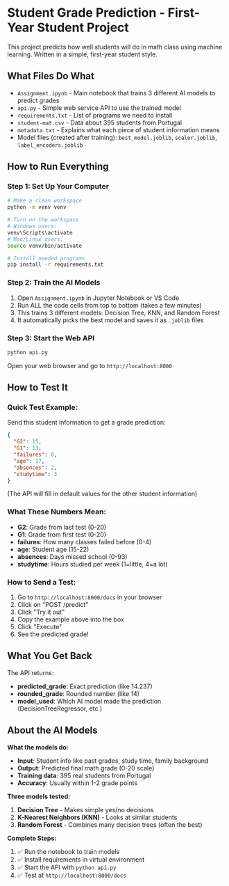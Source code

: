 # Student Grade Prediction - First-Year Student Project

This project predicts how well students will do in math class using machine learning. Written in a simple, first-year student style.

## What Files Do What

- `Assignment.ipynb` - Main notebook that trains 3 different AI models to predict grades
- `api.py` - Simple web service API to use the trained model 
- `requirements.txt` - List of programs we need to install
- `student-mat.csv` - Data about 395 students from Portugal
- `metadata.txt` - Explains what each piece of student information means
- Model files (created after training): `best_model.joblib`, `scaler.joblib`, `label_encoders.joblib`

## How to Run Everything

### Step 1: Set Up Your Computer
```bash
# Make a clean workspace
python -m venv venv

# Turn on the workspace
# Windows users:
venv\Scripts\activate
# Mac/Linux users:
source venv/bin/activate

# Install needed programs
pip install -r requirements.txt
```

### Step 2: Train the AI Models
1. Open `Assignment.ipynb` in Jupyter Notebook or VS Code
2. Run ALL the code cells from top to bottom (takes a few minutes)
3. This trains 3 different models: Decision Tree, KNN, and Random Forest
4. It automatically picks the best model and saves it as `.joblib` files



### Step 3: Start the Web API
```bash
python api.py
```

Open your web browser and go to `http://localhost:8000`


## How to Test It

### Quick Test Example:
Send this student information to get a grade prediction:
```json
{
  "G2": 15,
  "G1": 13, 
  "failures": 0,
  "age": 17,
  "absences": 2,
  "studytime": 3
}
```
(The API will fill in default values for the other student information)

### What These Numbers Mean:
- **G2**: Grade from last test (0-20)
- **G1**: Grade from first test (0-20)
- **failures**: How many classes failed before (0-4)
- **age**: Student age (15-22)
- **absences**: Days missed school (0-93)
- **studytime**: Hours studied per week (1=little, 4=a lot)

### How to Send a Test:
1. Go to `http://localhost:8000/docs` in your browser
2. Click on "POST /predict"
3. Click "Try it out"
4. Copy the example above into the box
5. Click "Execute"
6. See the predicted grade!

## What You Get Back

The API returns:
- **predicted_grade**: Exact prediction (like 14.237)
- **rounded_grade**: Rounded number (like 14)
- **model_used**: Which AI model made the prediction (DecisionTreeRegressor, etc.)

## About the AI Models

**What the models do:**
- **Input**: Student info like past grades, study time, family background
- **Output**: Predicted final math grade (0-20 scale)
- **Training data**: 395 real students from Portugal
- **Accuracy**: Usually within 1-2 grade points

**Three models tested:**
1. **Decision Tree** - Makes simple yes/no decisions 
2. **K-Nearest Neighbors (KNN)** - Looks at similar students
3. **Random Forest** - Combines many decision trees (often the best)

**Complete Steps:**
1. ✅ Run the notebook to train models
2. ✅ Install requirements in virtual environment  
3. ✅ Start the API with `python api.py`
4. ✅ Test at `http://localhost:8000/docs`

